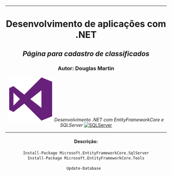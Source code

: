 <hr/>
<div align="center">
    <h1>Desenvolvimento de aplicações com .NET</h1>
    <h2><i>Página para cadastro de classificados</i></h2>
    <h3>Autor: Douglas Martin</h3>
    <a href="https://visualstudio.microsoft.com/" target="_blank"><img src="https://raw.githubusercontent.com/devicons/devicon/9f4f5cdb393299a81125eb5127929ea7bfe42889/icons/visualstudio/visualstudio-plain.svg" alt="Visual Studio" height="140" width="140"/></a>
    <i>Desenvolvimento .NET com EntityFrameworkCore e SQLServer</i>
    <a href="https://www.microsoft.com/en-us/sql-server" target="_blank"> <img src="https://www.svgrepo.com/show/303229/microsoft-sql-server-logo.svg" alt="SQLServer" width="140" height="140"/> </a><hr/><h4>Descrição:</h4>
    
  
    Install-Package Microsoft.EntityFrameworkCore.SqlServer
    Install-Package Microsoft.EntityFrameworkCore.Tools
    
    Update-Database  
    
</div>
